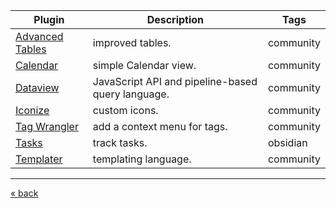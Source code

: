 | Plugin                                                                    | Description                                       | Tags      |
| ------------------------------------------------------------------------- | ------------------------------------------------- | --------- |
| [Advanced Tables](https://github.com/tgrosinger/advanced-tables-obsidian) | improved tables.                                  | community |
| [Calendar](https://github.com/liamcain/obsidian-calendar-plugin)          | simple Calendar view.                             | community |
| [Dataview](https://github.com/blacksmithgu/obsidian-dataview)             | JavaScript API and pipeline-based query language. | community |
| [Iconize](https://github.com/FlorianWoelki/obsidian-iconize)              | custom icons.                                     | community |
| [Tag Wrangler](https://github.com/pjeby/tag-wrangler)                     | add a context menu for tags.                      | community |
| [Tasks](https://github.com/obsidian-tasks-group/obsidian-tasks)           | track tasks.                                      | obsidian  |
| [Templater](https://github.com/SilentVoid13/Templater)                    | templating language.                              | community |

---
[« back](readme.md)